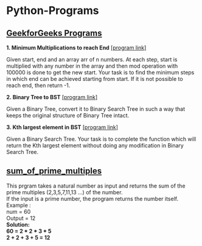 # Python-Programs

## [GeekforGeeks Programs](https://github.com/aswingt65/Python-Programs/tree/main/GeeksforGeeks)
<b>1. Minimum Multiplications to reach End</b>  [[program link]](https://github.com/aswingt65/Python-Programs/blob/main/GeeksforGeeks/Minimum_Multiplications_to_reach_End.py)
<p>Given start, end and an array arr of n numbers. At each step, start is multiplied with any number in the array and then mod operation with 100000 is done to get the new start.
Your task is to find the minimum steps in which end can be achieved starting from start. If it is not possible to reach end, then return -1.</p>

<b>2. Binary Tree to BST</b>  [[program link]](https://github.com/aswingt65/Python-Programs/blob/main/GeeksforGeeks/Binary_Tree_to_BST.py)
<p>Given a Binary Tree, convert it to Binary Search Tree in such a way that keeps the original structure of Binary Tree intact.</p>

<b>3. Kth largest element in BST</b>  [[program link]](https://github.com/aswingt65/Python-Programs/blob/main/GeeksforGeeks/Kth_largest_element_in_BST.py)
<p>Given a Binary Search Tree. Your task is to complete the function which will return the Kth largest element without doing any modification in Binary Search Tree.</p>


## [sum_of_prime_multiples]()
This prgram takes a natural number as input and returns the sum of the prime multiples (2,3,5,7,11,13 ...) of the number.<br>
If the input is a prime number, the program returns the number itself.<br>
Example : <br>
num = 60<br>
Output = 12<br>
<b>Solution:<br>
60 = 2 * 2 * 3 * 5<br>
2 + 2 + 3 + 5 = 12</b><br>



